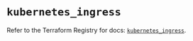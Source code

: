 # `kubernetes_ingress`

Refer to the Terraform Registry for docs: [`kubernetes_ingress`](https://registry.terraform.io/providers/hashicorp/kubernetes/2.28.1/docs/resources/ingress).
